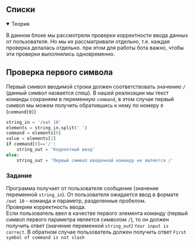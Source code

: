 ## Списки

<details open>
    <summary>Теория</summary>

В данном блоке мы рассмотрели проверки корректности ввода данных от пользователя. Но мы их рассматривали отдельно, т.е. каждая проверка делалась отдельно. при этом для работы бота важно, чтобы эти проверки выполнялись одновременно.
## Проверка первого символа
Первый символ вводимой строки должен соответствовать значению `/` (данный символ назвается слеш). В нашей реализации мы текст команды сохраняем в переменную `command`, в этом случае первый символ мы можем получить обратившись к нему по номеру `0` (`command[0]`)
```py
string_in = '/eat 10'
elements = string_in.split(' ')
command = elements[0]
value = elements[1]
if command[0]=='/':
    string_out = 'Корректный ввод'
else:
    string_out = 'Первый символ введенной команду не является /'
```


</details>

<h3 class="task">Задание</h3>

Программа получает от пользователя сообщение (значение переменной `string_in`).  От пользователя ожидается ввод в формате `/eat 10` - команда и параметр, разделенные пробелом.  
Проверим корректность ввода.    
Если пользователь ввел в качестве первого элемента команду (первый символ первого параметра является символом `/`), то он должен получить ответ (значение переменной `string_out`) `Your input is correct`.
В обратном случае пользователь должен получить ответ `First symbol of command is not slash`
